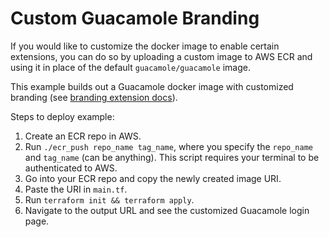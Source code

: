 # Custom Guacamole Branding

If you would like to customize the docker image to enable certain extensions, you can
do so by uploading a custom image to AWS ECR and using it in place of the default
`guacamole/guacamole` image.

This example builds out a Guacamole docker image with customized branding
(see [branding extension docs](https://github.com/Zer0CoolX/guacamole-customize-loginscreen-extension)).

Steps to deploy example:

1. Create an ECR repo in AWS.
2. Run `./ecr_push repo_name tag_name`, where you specify the `repo_name` and `tag_name`
   (can be anything). This script requires your terminal to be authenticated to AWS.
3. Go into your ECR repo and copy the newly created image URI.
4. Paste the URI in `main.tf`.
5. Run `terraform init && terraform apply`.
6. Navigate to the output URL and see the customized Guacamole login page.
